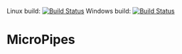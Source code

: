 Linux build: [![Build Status](https://travis-ci.org/ijsgaus/MicorPipes.svg?branch=master)](https://travis-ci.org/ijsgaus/MicroPipes.svg?branch=master)  Windows build: [![Build Status](https://ci.appveyor.com/api/projects/status/vu2edjapa3aul2f6?svg=true)](https://ci.appveyor.com/api/projects/status/vu2edjapa3aul2f6?svg=true)
# MicroPipes
